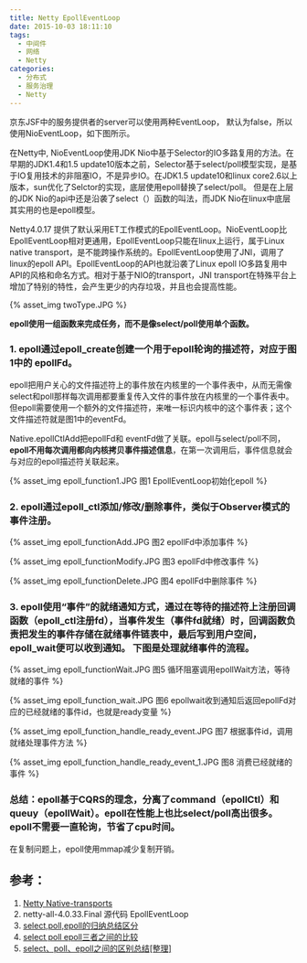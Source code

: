 ```yaml
---
title: Netty EpollEventLoop
date: 2015-10-03 18:11:10
tags:  
  - 中间件
  - 网络
  - Netty
categories:
  - 分布式 
  - 服务治理
  - Netty   
---
```


<p></p>
<!-- more -->

京东JSF中的服务提供者的server可以使用两种EventLoop， 默认为false，所以使用NioEventLoop，如下图所示。

在Netty中, NioEventLoop使用JDK Nio中基于Selector的IO多路复用的方法。在早期的JDK1.4和1.5 update10版本之前，Selector基于select/poll模型实现，是基于IO复用技术的非阻塞IO，不是异步IO。在JDK1.5 update10和linux core2.6以上版本，sun优化了Selctor的实现，底层使用epoll替换了select/poll。 但是在上层的JDK Nio的api中还是沿袭了select（）函数的叫法，而JDK Nio在linux中底层其实用的也是epoll模型。

Netty4.0.17 提供了默认采用ET工作模式的EpollEventLoop。NioEventLoop比EpollEventLoop相对更通用，EpollEventLoop只能在linux上运行，属于Linux native transport，是不能跨操作系统的。EpollEventLoop使用了JNI，调用了linux的epoll API。EpollEventLoop的API也就沿袭了Linux epoll IO多路复用中API的风格和命名方式。相对于基于NIO的transport，JNI transport在特殊平台上增加了特别的特性，会产生更少的内存垃圾，并且也会提高性能。

{% asset_img  twoType.JPG  %}

**epoll使用一组函数来完成任务，而不是像select/poll使用单个函数。**


### 1. epoll通过epoll_create创建一个用于epoll轮询的描述符，对应于图1中的 epollFd。

epoll把用户关心的文件描述符上的事件放在内核里的一个事件表中，从而无需像select和poll那样每次调用都要重复传入文件的事件放在内核里的一个事件表中。但epoll需要使用一个额外的文件描述符，来唯一标识内核中的这个事件表；这个文件描述符就是图1中的eventFd。

Native.epollCtlAdd把epollFd和 eventFd做了关联。epoll与select/poll不同，**epoll不用每次调用都向内核拷贝事件描述信息**，在第一次调用后，事件信息就会与对应的epoll描述符关联起来。

{% asset_img  epoll_function1.JPG   图1 EpollEventLoop初始化epoll %}
                  

### 2. epoll通过epoll_ctl添加/修改/删除事件，类似于Observer模式的事件注册。

{% asset_img  epoll_functionAdd.JPG  图2 epollFd中添加事件 %}
                  
{% asset_img  epoll_functionModify.JPG  图3 epollFd中修改事件  %}
                  
{% asset_img  epoll_functionDelete.JPG  图4 epollFd中删除事件  %}
                  
### 3. epoll使用“事件”的就绪通知方式，通过在等待的描述符上注册回调函数（epoll_ctl注册fd），当事件发生（事件fd就绪）时，回调函数负责把发生的事件存储在就绪事件链表中，最后写到用户空间， epoll_wait便可以收到通知。 下图是处理就绪事件的流程。

{% asset_img  epoll_functionWait.JPG  图5 循环阻塞调用epollWait方法，等待就绪的事件  %}
                  
{% asset_img  epoll_function_wait.JPG   图6 epollwait收到通知后返回epollFd对应的已经就绪的事件id，也就是ready变量 %}
                  
{% asset_img  epoll_function_handle_ready_event.JPG   图7 根据事件id，调用就绪处理事件方法 %}

{% asset_img  epoll_function_handle_ready_event_1.JPG   图8 消费已经就绪的事件 %}                  
                  
### 总结：epoll基于CQRS的理念，分离了command（epollCtl）和queuy（epollWait）。epoll在性能上也比select/poll高出很多。epoll不需要一直轮询，节省了cpu时间。

在复制问题上，epoll使用mmap减少复制开销。

## 参考：

1. [Netty  Native-transports](https://github.com/netty/netty/wiki/Native-transports) 
2. netty-all-4.0.33.Final 源代码 EpollEventLoop
3. [select,poll,epoll的归纳总结区分](http://blog.csdn.net/turkeyzhou/article/details/8504554)
4. [select poll epoll三者之间的比较](http://www.cnblogs.com/wiessharling/p/4106295.html)
5. [select、poll、epoll之间的区别总结[整理]](http://www.cnblogs.com/Anker/p/3265058.html)
